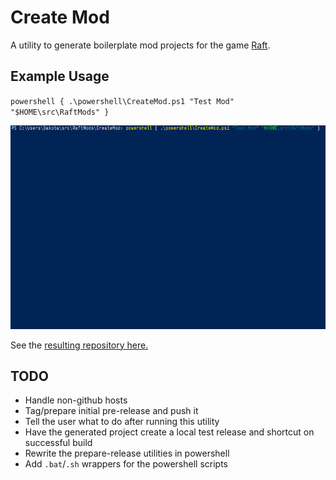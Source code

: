 # Create Mod

A utility to generate boilerplate mod projects for the game [Raft](https://raft-game.com/).

## Example Usage

`powershell { .\powershell\CreateMod.ps1 "Test Mod" "$HOME\src\RaftMods" }`

![](docs/example-usage.gif)

See the [resulting repository here.](https://github.com/dakotahawkins/Raft-Test-Mod)

## TODO

* Handle non-github hosts
* Tag/prepare initial pre-release and push it
* Tell the user what to do after running this utility
* Have the generated project create a local test release and shortcut on successful build
* Rewrite the prepare-release utilities in powershell
* Add `.bat`/`.sh` wrappers for the powershell scripts
